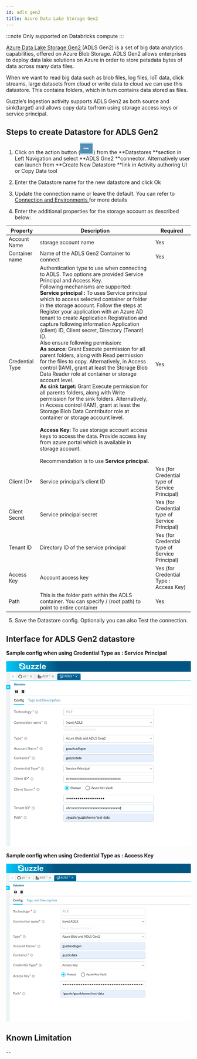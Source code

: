 ```yaml
---
id: adls_gen2
title: Azure Data Lake Storage Gen2
---
```


:::note
Only supported on Databricks compute
:::

[Azure Data Lake Storage Gen2 ](https://docs.microsoft.com/en-us/azure/storage/blobs/data-lake-storage-introduction) (ADLS Gen2) is a set of big data analytics capabilities, offered on Azure Blob Storage. ADLS Gen2 allows enterprises to deploy data lake solutions on Azure in order to store petadata bytes of data across many data files.

When we want to read big data such as blob files, log files, IoT data, click streams, large datasets from cloud or write data to cloud we can use this datastore.
This contains folders, which in turn contains data stored as files.

Guzzle’s Ingestion activity supports ADLS Gen2 as both source and sink(target) and allows copy data to/from using storage access keys or service principal. 

## Steps to create Datastore  for ADLS Gen2

1. Click on the action button (![image alt text](/img/docs/how-to-guides/datastores/action_button.png)) from the **Datastores **section in Left Navigation and select **ADLS Gne2 **connector. Alternatively user can launch from **Create New Datastore **link in Activity authoring UI or Copy Data tool

2. Enter the Datastore name for the new datastore and click Ok

3. Update the connection name or leave the default. You can refer to [Connection and Environments ](../connection_and_environment/connection_and_environment) for more details

4. Enter the additional properties for the storage account as described below:

|Property|Description|Required|
|--- |--- |--- |
|Account Name|storage account name|Yes|
|Container name |Name of the ADLS Gen2 Container to connect|Yes|
|Credential Type|Authentication type to use when connecting to ADLS. Two options are provided Service Principal and Access Key. <br/>Following mechanisms are supported:<br/>**Service principal :** To uses Service principal which to access selected container or folder in the storage account. Follow the steps at Register your application with an Azure AD tenant to create Application Registration and capture following information Application (client) ID, Client secret, Directory (Tenant) ID.<br/> Also ensure following permission:<br/> **As source:** Grant Execute permission for all parent folders, along with Read permission for the files to copy. Alternatively, in Access control (IAM), grant at least the Storage Blob Data Reader role at container or storage account level.<br/> **As sink target:** Grant Execute permission for all parents folders, along with Write permission for the sink folders. Alternatively, in Access control (IAM), grant at least the Storage Blob Data Contributor role at container or storage account level.<br/><br/> **Access Key:** To use storage account access keys to access the data. Provide access key from azure portal which is available in storage account.<br/><br/> Recommendation is to use **Service principal.**|Yes|
|Client ID*|Service principal’s client ID|Yes (for Credential type of Service Principal)|
|Client Secret|Service principal secret|Yes (for Credential type of Service Principal)|
|Tenant ID|Directory ID of the service principal|Yes (for Credential type of Service Principal)|
|Access Key|Account access key|Yes (for Credential Type : Access Key)|
|Path|This is the folder path within the ADLS container. You can specify  / (root path) to point to entire container|Yes|



5. Save the Datastore config. Optionally you can also Test the connection. 

## Interface for ADLS Gen2 datastore

**Sample config when using Credential Type as : Service Principal**

<!-- ![image alt text](/img/docs/how-to-guides/datastores/ADLS_1.png) -->
<a href="/img/docs/how-to-guides/datastores/ADLS_1.png" target="_self" >
    <img src="/img/docs/how-to-guides/datastores/ADLS_1.png" />
</a>

**Sample config when using Credential Type as : Access Key**

<!-- ![image alt text](/img/docs/how-to-guides/datastores/ADLS_2.png) -->
<a href="/img/docs/how-to-guides/datastores/ADLS_2.png" target="_self" >
    <img src="/img/docs/how-to-guides/datastores/ADLS_2.png" />
</a>

## Known Limitation

--


